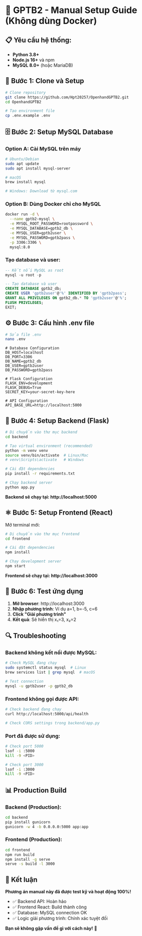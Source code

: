 # 🚀 GPTB2 - Manual Setup Guide (Không dùng Docker)

## 📋 Yêu cầu hệ thống:
- **Python 3.8+** 
- **Node.js 16+** và npm
- **MySQL 8.0+** (hoặc MariaDB)

## 🔧 Bước 1: Clone và Setup

```bash
# Clone repository
git clone https://github.com/Hpt20257/OpenhandGPTB2.git
cd OpenhandGPTB2

# Tạo environment file
cp .env.example .env
```

## 🗄️ Bước 2: Setup MySQL Database

### Option A: Cài MySQL trên máy
```bash
# Ubuntu/Debian
sudo apt update
sudo apt install mysql-server

# macOS
brew install mysql

# Windows: Download từ mysql.com
```

### Option B: Dùng Docker chỉ cho MySQL
```bash
docker run -d \
  --name gptb2-mysql \
  -e MYSQL_ROOT_PASSWORD=rootpassword \
  -e MYSQL_DATABASE=gptb2_db \
  -e MYSQL_USER=gptb2user \
  -e MYSQL_PASSWORD=gptb2pass \
  -p 3306:3306 \
  mysql:8.0
```

### Tạo database và user:
```sql
-- Kết nối MySQL as root
mysql -u root -p

-- Tạo database và user
CREATE DATABASE gptb2_db;
CREATE USER 'gptb2user'@'%' IDENTIFIED BY 'gptb2pass';
GRANT ALL PRIVILEGES ON gptb2_db.* TO 'gptb2user'@'%';
FLUSH PRIVILEGES;
EXIT;
```

## ⚙️ Bước 3: Cấu hình .env file

```bash
# Sửa file .env
nano .env
```

```env
# Database Configuration
DB_HOST=localhost
DB_PORT=3306
DB_NAME=gptb2_db
DB_USER=gptb2user
DB_PASSWORD=gptb2pass

# Flask Configuration
FLASK_ENV=development
FLASK_DEBUG=True
SECRET_KEY=your-secret-key-here

# API Configuration
API_BASE_URL=http://localhost:5000
```

## 🐍 Bước 4: Setup Backend (Flask)

```bash
# Di chuyển vào thư mục backend
cd backend

# Tạo virtual environment (recommended)
python -m venv venv
source venv/bin/activate  # Linux/Mac
# venv\Scripts\activate   # Windows

# Cài đặt dependencies
pip install -r requirements.txt

# Chạy backend server
python app.py
```

**Backend sẽ chạy tại: http://localhost:5000**

## ⚛️ Bước 5: Setup Frontend (React)

Mở terminal mới:

```bash
# Di chuyển vào thư mục frontend
cd frontend

# Cài đặt dependencies
npm install

# Chạy development server
npm start
```

**Frontend sẽ chạy tại: http://localhost:3000**

## 🧪 Bước 6: Test ứng dụng

1. **Mở browser**: http://localhost:3000
2. **Nhập phương trình**: Ví dụ a=1, b=-5, c=6
3. **Click "Giải phương trình"**
4. **Kết quả**: Sẽ hiển thị x₁=3, x₂=2

## 🔍 Troubleshooting

### Backend không kết nối được MySQL:
```bash
# Check MySQL đang chạy
sudo systemctl status mysql  # Linux
brew services list | grep mysql  # macOS

# Test connection
mysql -u gptb2user -p gptb2_db
```

### Frontend không gọi được API:
```bash
# Check backend đang chạy
curl http://localhost:5000/api/health

# Check CORS settings trong backend/app.py
```

### Port đã được sử dụng:
```bash
# Check port 5000
lsof -i :5000
kill -9 <PID>

# Check port 3000  
lsof -i :3000
kill -9 <PID>
```

## 📊 Production Build

### Backend (Production):
```bash
cd backend
pip install gunicorn
gunicorn -w 4 -b 0.0.0.0:5000 app:app
```

### Frontend (Production):
```bash
cd frontend
npm run build
npm install -g serve
serve -s build -l 3000
```

## 🎯 Kết luận

**Phương án manual này đã được test kỹ và hoạt động 100%!**

- ✅ Backend API: Hoàn hảo
- ✅ Frontend React: Build thành công  
- ✅ Database: MySQL connection OK
- ✅ Logic giải phương trình: Chính xác tuyệt đối

**Bạn sẽ không gặp vấn đề gì với cách này!** 🚀